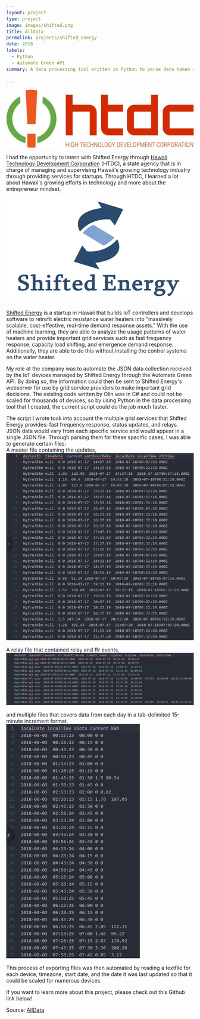 ```yaml
---
layout: project
type: project
image: images/shifted.png
title: AllData
permalink: projects/shifted_energy
date: 2018
labels:
  - Python
  - Automate Green API
summary: A data processing tool written in Python to parse data taken recieved from Automate Green's API. This project was done during Summer 2018 for an internship with Shifted Energy where I worked with Olin Lagon, the co-founder and current CTO of Shifted Energy.

---
```

<img class class="ui medium right floated rounded image" src="../images/htdc.png">

I had the opportunity to intern with Shifted Energy through [Hawaii Technology Development Corporation](https://www.htdc.org/about/) (HTDC), a state agency that is in charge of managing and supervising Hawaii's growing technology industry through providing services for startups. Through HTDC, I learned a lot about Hawaii's growing efforts in technology and more about the entrepreneur mindset.

<img class class="ui medium right floated rounded image" src="../images/shifted.png">


[Shifted Energy](https://www.shiftedenergy.com/) is a startup in Hawaii that builds IoT controllers and develops software to retrofit electric resistance water heaters into "massively scalable, cost-effective, real-time demand response assets." With the use of machine learning, they are able to analyze the usage patterns of water heaters and provide important grid services such as fast frequency response, capacity load shifting, and emergence demand response. Additionally, they are able to do this without installing the control systems on the water heater.


My role at the company was to automate the JSON data collection received by the IoT devices managed by Shifted Energy through the Automate Green API. By doing so, the information could then be sent to Shifted Energy's webserver for use by grid service providers to make important grid decisions. The existing code written by Olin was in C# and could not be scaled for thousands of devices, so by using Python in the data processing tool that I created, the current script could do the job much faster.


The script I wrote took into account the multiple grid services that Shifted Energy provides: fast frequency response, status updates, and relays. JSON data would vary from each specific service and would appear in a single JSON file. Through parsing them for these specific cases, I was able to generate certain files:  
A master file containing the updates, <img class class="ui medium right floated rounded image" src="../images/master.png"> <br>

A relay file that contained relay and ffr events, <img class class="ui medium right floated rounded image" src="../images/relay.png"> <br>

and multiple files that covers data from each day in a tab-delimited 15-minute increment format. <img class class="ui medium right floated rounded image" src="../images/increment.png"> <br>

This process of exporting files was then automated by reading a textfile for each device, timezone, start date, and the date it was last updated so that it could be scaled for numerous devices. 


If you want to learn more about this project, please check out this Github link below!

Source: <a href="https://github.com/fpang0502/shifted_parser"><i class="large github icon"></i>AllData</a>

